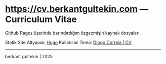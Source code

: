 # https://cv.berkantgultekin.com — Curriculum Vitae

Github Pages üzerinde barındırdığım özgeçmişin kaynak dosyaları.

Statik Site Altyapısı: [Hugo](https://gohugo.io/)
Kullanılan Tema:  [Diogo Correia | CV](https://github.com/diogotcorreia/cv )

---
berkant gültekin | 2025
